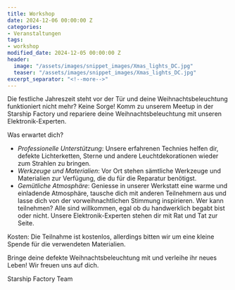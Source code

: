 ```yaml
---
title: Workshop 
date: 2024-12-06 00:00:00 Z
categories:
- Veranstaltungen
tags:
- workshop
modified_date: 2024-12-05 00:00:00 Z
header:
  image: "/assets/images/snippet_images/Xmas_lights_DC.jpg"
  teaser: "/assets/images/snippet_images/Xmas_lights_DC.jpg"
excerpt_separator: "<!--more-->"
---
```


Die festliche Jahreszeit steht vor der Tür und deine Weihnachtsbeleuchtung funktioniert nicht mehr? Keine Sorge! Komm zu unserem Meetup in der Starship Factory und repariere deine Weihnachtsbeleuchtung mit unseren Elektronik-Experten.

Was erwartet dich?

* *Professionelle Unterstützung*: Unsere erfahrenen Technies helfen dir, defekte Lichterketten, Sterne und andere Leuchtdekorationen wieder zum Strahlen zu bringen.
* *Werkzeuge und Materialien*: Vor Ort stehen sämtliche Werkzeuge und Materialien zur Verfügung, die du für die Reparatur benötigst.
* *Gemütliche Atmosphäre*: Geniesse in unserer Werkstatt eine warme und einladende Atmosphäre, tausche dich mit anderen Teilnehmern aus und lasse dich von der vorweihnachtlichen Stimmung inspirieren.
Wer kann teilnehmen? Alle sind willkommen, egal ob du handwerklich begabt bist oder nicht. Unsere Elektronik-Experten stehen dir mit Rat und Tat zur Seite.

Kosten: Die Teilnahme ist kostenlos, allerdings bitten wir um eine kleine Spende für die verwendeten Materialien.

Bringe deine defekte Weihnachtsbeleuchtung mit und verleihe ihr neues Leben! Wir freuen uns auf dich.

Starship Factory Team
